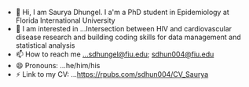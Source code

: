 - 👋 Hi, I am Saurya Dhungel. I a'm a PhD student in Epidemiology at Florida International University
- 👀 I am interested in ...Intersection between HIV and cardiovascular disease research and building coding skills for data management and statistical analysis
- 📫 How to reach me ...sdhungel@fiu.edu; sdhun004@fiu.edu
- 😄 Pronouns: ...he/him/his
- ⚡ Link to my CV: ...https://rpubs.com/sdhun004/CV_Saurya 

<!---
sauryadhungel/sauryadhungel is a ✨ special ✨ repository because its `README.md` (this file) appears on your GitHub profile.
You can click the Preview link to take a look at your changes.
--->

